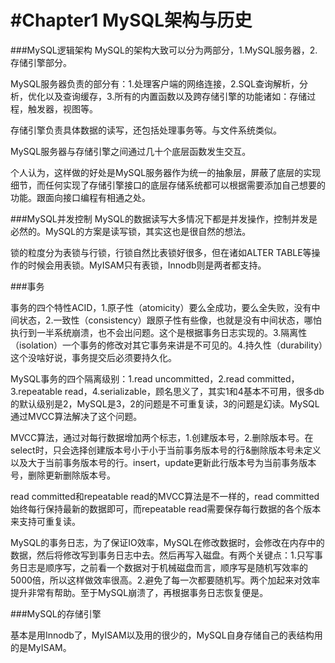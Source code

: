 #Chapter1 MySQL架构与历史
===
###MySQL逻辑架构
MySQL的架构大致可以分为两部分，1.MySQL服务器，2.存储引擎部分。

MySQL服务器负责的部分有：1.处理客户端的网络连接，2.SQL查询解析，分析，优化以及查询缓存，3.所有的内置函数以及跨存储引擎的功能诸如：存储过程，触发器，视图等。

存储引擎负责具体数据的读写，还包括处理事务等。与文件系统类似。

MySQL服务器与存储引擎之间通过几十个底层函数发生交互。

个人认为，这样做的好处是MySQL服务器作为统一的抽象层，屏蔽了底层的实现细节，而任何实现了存储引擎接口的底层存储系统都可以根据需要添加自己想要的功能。跟面向接口编程有相通之处。

###MySQL并发控制
MySQL的数据读写大多情况下都是并发操作，控制并发是必然的。MySQL的方案是读写锁，其实这也是很自然的想法。

锁的粒度分为表锁与行锁，行锁自然比表锁好很多，但在诸如ALTER TABLE等操作的时候会用表锁。MyISAM只有表锁，Innodb则是两者都支持。

###事务

事务的四个特性ACID，1.原子性（atomicity）要么全成功，要么全失败，没有中间状态，2.一致性（consistency）跟原子性有些像，也就是没有中间状态，哪怕执行到一半系统崩溃，也不会出问题。这个是根据事务日志实现的。3.隔离性（isolation）一个事务的修改对其它事务来讲是不可见的。4.持久性（durability）这个没啥好说，事务提交后必须要持久化。

MySQL事务的四个隔离级别：1.read uncommitted，2.read committed，3.repeatable read，4.serializable，顾名思义了，其实1和4基本不可用，很多db的默认级别是2，MySQL是3，2的问题是不可重复读，3的问题是幻读。MySQL通过MVCC算法解决了这个问题。

MVCC算法，通过对每行数据增加两个标志，1.创建版本号，2.删除版本号。在select时，只会选择创建版本号小于小于当前事务版本号的行&删除版本号未定义以及大于当前事务版本号的行。insert，update更新此行版本号为当前事务版本号，删除更新删除版本号。

read committed和repeatable read的MVCC算法是不一样的，read committed始终每行保持最新的数据即可，而repeatable read需要保存每行数据的各个版本来支持可重复读。

MySQL的事务日志，为了保证IO效率，MySQL在修改数据时，会修改在内存中的数据，然后将修改写到事务日志中去。然后再写入磁盘。有两个关键点：1.只写事务日志是顺序写，之前看一个数据对于机械磁盘而言，顺序写是随机写效率的5000倍，所以这样做效率很高。2.避免了每一次都要随机写。两个加起来对效率提升非常有帮助。至于MySQL崩溃了，再根据事务日志恢复便是。

###MySQL的存储引擎

基本是用Innodb了，MyISAM以及用的很少的，MySQL自身存储自己的表结构用的是MyISAM。
